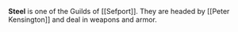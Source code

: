 **Steel** is one of the Guilds of [[Sefport]]. They are headed by [[Peter Kensington]] and deal in weapons and armor.